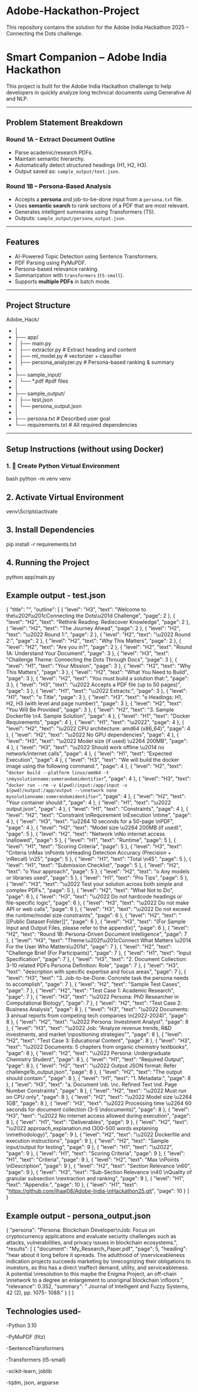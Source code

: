 # Adobe-Hackathon-Project
This repository contains the solution for the Adobe India Hackathon 2025 – Connecting the Dots challenge.

#  Smart  Companion – Adobe India Hackathon

This project is built for the Adobe India Hackathon challenge to help  developers in quickly analyze long technical documents using Generative AI and NLP.

---

##  Problem Statement Breakdown

### Round 1A – Extract Document Outline

- Parse academic/research PDFs.
- Maintain semantic hierarchy.
- Automatically detect structured headings (H1, H2, H3).
- Output saved as: `sample_output/test.json`.

###  Round 1B – Persona-Based Analysis

- Accepts a **persona** and job-to-be-done input from a `persona.txt` file.
- Uses **semantic search** to rank sections of a PDF that are most relevant.
- Generates intelligent summaries using Transformers (T5).
- Outputs: `sample_output/persona_output.json`.

---

##  Features

-  AI-Powered Topic Detection using Sentence Transformers.
-  PDF Parsing using PyMuPDF.
-  Persona-based relevance ranking.
-  Summarization with `transformers` (`t5-small`).
-  Supports **multiple PDFs** in batch mode.

---

##  Project Structure

Adobe_Hack/
- │
- ├── app/
- │ ├── main.py 
- │ ├── extractor.py # Extract heading and content
- │ ├── ml_model.py #  vectorizer + classifier
- │ ├── persona_analyzer.py # Persona-based ranking & summary
- │
- ├── sample_input/
- │ └── *.pdf #pdf files
- │
- ├── sample_output/
- │ ├── test.json
- │ └── persona_output.json
- │
- ├── persona.txt # Described user goal 
- └── requirements.txt # All required dependencies



---

##  Setup Instructions (without using Docker)

### 1. 🐍 Create Python Virtual Environment

 bash
 python -m venv venv

## 2.  Activate Virtual Environment

venv\Scripts\activate

## 3.  Install Dependencies

pip install -r requirements.txt

## 4.  Running the Project
python app/main.py 


##  Example output - test.json
{
  "title": "",
  "outline": [
    {
      "level": "H3",
      "text": "Welcome to the\u202f\u201cConnecting the Dots\u201d Challenge",
      "page": 2
    },
    {
      "level": "H2",
      "text": "Rethink Reading. Rediscover Knowledge",
      "page": 2
    },
    {
      "level": "H2",
      "text": "The Journey Ahead",
      "page": 2
    },
    {
      "level": "H2",
      "text": "\u2022 Round 1:",
      "page": 2
    },
    {
      "level": "H2",
      "text": "\u2022 Round 2:",
      "page": 2
    },
    {
      "level": "H2",
      "text": "Why This Matters",
      "page": 2
    },
    {
      "level": "H2",
      "text": "Are you in?",
      "page": 2
    },
    {
      "level": "H2",
      "text": "Round 1A: Understand Your Document",
      "page": 3
    },
    {
      "level": "H3",
      "text": "Challenge Theme: Connecting the Dots Through Docs",
      "page": 3
    },
    {
      "level": "H1",
      "text": "Your Mission",
      "page": 3
    },
    {
      "level": "H2",
      "text": "Why This Matters",
      "page": 3
    },
    {
      "level": "H2",
      "text": "What You Need to Build",
      "page": 3
    },
    {
      "level": "H2",
      "text": "You must build a solution that:",
      "page": 3
    },
    {
      "level": "H3",
      "text": "\u2022 Accepts a PDF file (up to 50 pages)",
      "page": 3
    },
    {
      "level": "H1",
      "text": "\u2022 Extracts:",
      "page": 3
    },
    {
      "level": "H1",
      "text": "o Title",
      "page": 3
    },
    {
      "level": "H3",
      "text": "o Headings: H1, H2, H3 (with level and page number)",
      "page": 3
    },
    {
      "level": "H2",
      "text": "You Will Be Provided",
      "page": 3
    },
    {
      "level": "H2",
      "text": "3. Sample Dockerfile  \n4. Sample Solution",
      "page": 4
    },
    {
      "level": "H1",
      "text": "Docker Requirements",
      "page": 4
    },
    {
      "level": "H1",
      "text": "\u2022",
      "page": 4
    },
    {
      "level": "H2",
      "text": "\u2022 CPU architecture: amd64 (x86_64)",
      "page": 4
    },
    {
      "level": "H2",
      "text": "\u2022 No GPU dependencies",
      "page": 4
    },
    {
      "level": "H3",
      "text": "\u2022 Model size (if used) \u2264 200MB",
      "page": 4
    },
    {
      "level": "H3",
      "text": "\u2022 Should work offline \u2014 no network/internet calls",
      "page": 4
    },
    {
      "level": "H1",
      "text": "Expected Execution",
      "page": 4
    },
    {
      "level": "H3",
      "text": "We will build the docker image using the following command:",
      "page": 4
    },
    {
      "level": "H2",
      "text": "```docker build --platform linux/amd64 -t \nmysolutionname:somerandomidentifier```",
      "page": 4
    },
    {
      "level": "H3",
      "text": "```docker run --rm -v $(pwd)/input:/app/input -v $(pwd)/output:/app/output --\nnetwork none mysolutionname:somerandomidentifier```",
      "page": 4
    },
    {
      "level": "H2",
      "text": "Your container should:",
      "page": 4
    },
    {
      "level": "H1",
      "text": "\u2022 output.json",
      "page": 4
    },
    {
      "level": "H1",
      "text": "Constraints",
      "page": 4
    },
    {
      "level": "H2",
      "text": "Constraint  \nRequirement  \nExecution \ntime",
      "page": 4
    },
    {
      "level": "H3",
      "text": "\u2264 10 seconds for a 50-page \nPDF",
      "page": 4
    },
    {
      "level": "H2",
      "text": "Model size  \u2264 200MB (if used)",
      "page": 5
    },
    {
      "level": "H2",
      "text": "Network  \nNo internet access \nallowed",
      "page": 5
    },
    {
      "level": "H1",
      "text": "Runtime",
      "page": 5
    },
    {
      "level": "H1",
      "text": "Scoring Criteria",
      "page": 5
    },
    {
      "level": "H3",
      "text": "Criteria  \nMax \nPoints  \nHeading Detection Accuracy (Precision + \nRecall)  \n25",
      "page": 5
    },
    {
      "level": "H1",
      "text": "Total  \n45",
      "page": 5
    },
    {
      "level": "H1",
      "text": "Submission Checklist",
      "page": 5
    },
    {
      "level": "H2",
      "text": "o Your approach",
      "page": 5
    },
    {
      "level": "H2",
      "text": "o Any models or libraries used",
      "page": 5
    },
    {
      "level": "H1",
      "text": "Pro Tips",
      "page": 5
    },
    {
      "level": "H3",
      "text": "\u2022 Test your solution across both simple and complex PDFs.",
      "page": 5
    },
    {
      "level": "H2",
      "text": "What Not to Do",
      "page": 6
    },
    {
      "level": "H3",
      "text": "\u2022 Do not hardcode headings or file-specific logic",
      "page": 6
    },
    {
      "level": "H3",
      "text": "\u2022 Do not make API or web calls",
      "page": 6
    },
    {
      "level": "H3",
      "text": "\u2022 Do not exceed the runtime/model size constraints",
      "page": 6
    },
    {
      "level": "H2",
      "text": "[[Public Dataset Folder]]",
      "page": 6
    },
    {
      "level": "H3",
      "text": "(For Sample Input and Output Files, please refer to the appendix)",
      "page": 6
    },
    {
      "level": "H2",
      "text": "Round 1B: Persona-Driven Document Intelligence",
      "page": 7
    },
    {
      "level": "H3",
      "text": "Theme:\u202f\u201cConnect What Matters \u2014 For the User Who Matters\u201d",
      "page": 7
    },
    {
      "level": "H2",
      "text": "Challenge Brief (For Participants)",
      "page": 7
    },
    {
      "level": "H1",
      "text": "Input Specification",
      "page": 7
    },
    {
      "level": "H3",
      "text": "2. Document Collection: 3-10 related PDFs Persona Definition: Role",
      "page": 7
    },
    {
      "level": "H3",
      "text": "description with specific expertise and focus areas",
      "page": 7
    },
    {
      "level": "H3",
      "text": "3. Job-to-be-Done: Concrete task the persona needs to accomplish",
      "page": 7
    },
    {
      "level": "H2",
      "text": "Sample Test Cases",
      "page": 7
    },
    {
      "level": "H2",
      "text": "Test Case 1: Academic Research",
      "page": 7
    },
    {
      "level": "H3",
      "text": "\u2022 Persona: PhD Researcher in Computational Biology",
      "page": 7
    },
    {
      "level": "H2",
      "text": "Test Case 2: Business Analysis",
      "page": 8
    },
    {
      "level": "H3",
      "text": "\u2022 Documents: 3 annual reports from competing tech companies \n(2022-2024)",
      "page": 8
    },
    {
      "level": "H2",
      "text": "\u2022 Persona: Investment Analyst",
      "page": 8
    },
    {
      "level": "H3",
      "text": "\u2022 Job: \"Analyze revenue trends, R&D investments, and market \npositioning strategies\"",
      "page": 8
    },
    {
      "level": "H2",
      "text": "Test Case 3: Educational Content",
      "page": 8
    },
    {
      "level": "H3",
      "text": "\u2022 Documents: 5 chapters from organic chemistry textbooks",
      "page": 8
    },
    {
      "level": "H2",
      "text": "\u2022 Persona: Undergraduate Chemistry Student",
      "page": 8
    },
    {
      "level": "H1",
      "text": "Required Output",
      "page": 8
    },
    {
      "level": "H2",
      "text": "\u2022 Output JSON format: Refer challenge1b_output.json",
      "page": 8
    },
    {
      "level": "H2",
      "text": "The output should contain:",
      "page": 8
    },
    {
      "level": "H1",
      "text": "1. Metadata:",
      "page": 8
    },
    {
      "level": "H3",
      "text": "a. Document \nb.  \nc. Refined Text \nd. Page Number Constraints",
      "page": 8
    },
    {
      "level": "H2",
      "text": "\u2022 Must run on CPU only",
      "page": 8
    },
    {
      "level": "H2",
      "text": "\u2022 Model size \u2264 1GB",
      "page": 8
    },
    {
      "level": "H3",
      "text": "\u2022 Processing time \u2264 60 seconds for document collection (3-5 \ndocuments)",
      "page": 8
    },
    {
      "level": "H3",
      "text": "\u2022 No internet access allowed during execution",
      "page": 8
    },
    {
      "level": "H1",
      "text": "Deliverables",
      "page": 9
    },
    {
      "level": "H2",
      "text": "\u2022 approach_explanation.md (300-500 words explaining \nmethodology)",
      "page": 9
    },
    {
      "level": "H2",
      "text": "\u2022 Dockerfile and execution instructions",
      "page": 9
    },
    {
      "level": "H2",
      "text": "Sample input/output for testing",
      "page": 9
    },
    {
      "level": "H1",
      "text": "\u2022",
      "page": 9
    },
    {
      "level": "H1",
      "text": "Scoring Criteria",
      "page": 9
    },
    {
      "level": "H1",
      "text": "Criteria",
      "page": 9
    },
    {
      "level": "H2",
      "text": "Max \nPoints  \nDescription",
      "page": 9
    },
    {
      "level": "H2",
      "text": "Section Relevance   \n60",
      "page": 9
    },
    {
      "level": "H3",
      "text": "Sub-Section Relevance  \n40  \nQuality of granular subsection \nextraction and ranking",
      "page": 9
    },
    {
      "level": "H1",
      "text": "Appendix:",
      "page": 10
    },
    {
      "level": "H1",
      "text": "https://github.com/jhaaj08/Adobe-India-\nHackathon25.git",
      "page": 10
    }
  ]
}

##  Example output - persona_output.json
{
  "persona": "Persona: Blockchain Developer\nJob: Focus on cryptocurrency applications and evaluate security challenges such as attacks, vulnerabilities, and privacy issues in blockchain ecosystems.",
  "results": [
    {
      "document": "My_Research_Paper.pdf",
      "page": 5,
      "heading": "hear about it long before it spreads. The adulthood of \nserviceableness indication projects succeeds marketing by \nrecognizing their obligations to investors, as this has a direct \naffect demand, utility, and serviceableness.  A potential \nresolution to this maybe the Enigma Project, an off-chain \nnetwork to a degree an enlargement to unoriginal blockchain \nfloors.",
      "relevance": 0.352,
      "summary": " Journal of Intelligent and Fuzzy Systems, 42 (2), pp. 1075- 1088."
    }
  ]
}

## Technologies used-
-Python 3.10

-PyMuPDF (fitz)

-SentenceTransformers

-Transformers (t5-small)

-scikit-learn, joblib

-tqdm, json, argparse






